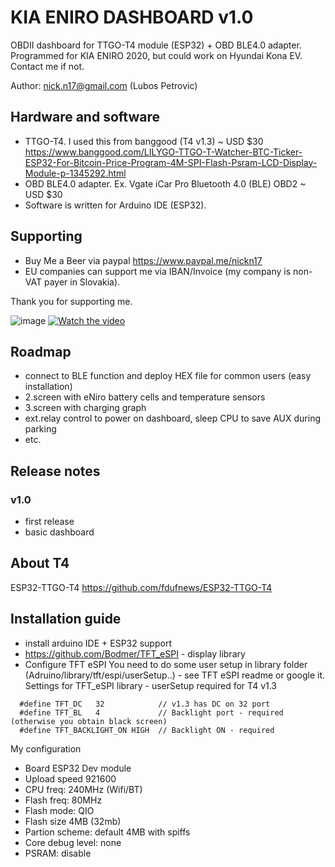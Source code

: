 # KIA ENIRO DASHBOARD v1.0

OBDII dashboard for TTGO-T4 module (ESP32) + OBD BLE4.0 adapter. Programmed for KIA ENIRO 2020, but could work on Hyundai Kona EV. Contact me if not. 

Author: nick.n17@gmail.com (Lubos Petrovic)

## Hardware and software
- TTGO-T4. I used this from banggood (T4 v1.3) ~ USD $30 https://www.banggood.com/LILYGO-TTGO-T-Watcher-BTC-Ticker-ESP32-For-Bitcoin-Price-Program-4M-SPI-Flash-Psram-LCD-Display-Module-p-1345292.html
- OBD BLE4.0 adapter. Ex. Vgate iCar Pro Bluetooth 4.0 (BLE) OBD2 ~ USD $30
- Software is written for Arduino IDE (ESP32).

## Supporting 

- Buy Me a Beer via paypal https://www.paypal.me/nickn17
- EU companies can support me via IBAN/Invoice (my company is non-VAT payer in Slovakia).

Thank you for supporting me.

![image](https://github.com/nickn17/enirodashboard/blob/master/screenshots/v1.jpg)
[![Watch the video](https://github.com/nickn17/enirodashboard/blob/master/screenshots/v0.9.jpg)](https://www.youtube.com/watch?v=shpCb4CsNHg)

## Roadmap
- connect to BLE function and deploy HEX file for common users (easy installation)
- 2.screen with eNiro battery cells and temperature sensors
- 3.screen with charging graph
- ext.relay control to power on dashboard, sleep CPU to save AUX during parking
- etc. 

## Release notes
    
### v1.0
- first release
- basic dashboard

## About T4
ESP32-TTGO-T4
https://github.com/fdufnews/ESP32-TTGO-T4

## Installation guide
- install arduino IDE + ESP32 support
- https://github.com/Bodmer/TFT_eSPI  - display library
- Configure TFT eSPI
  You need to do some user setup in library folder (Adruino/library/tft/espi/userSetup..) - see TFT eSPI readme or google it. Settings for TFT_eSPI library - userSetup required for T4 v1.3
```  
  #define TFT_DC   32            // v1.3 has DC on 32 port
  #define TFT_BL   4             // Backlight port - required (otherwise you obtain black screen)
  #define TFT_BACKLIGHT_ON HIGH  // Backlight ON - required
```

My configuration
- Board ESP32 Dev module
- Upload speed 921600
- CPU freq: 240MHz (Wifi/BT)
- Flash freq: 80MHz
- Flash mode: QIO
- Flash size 4MB (32mb)
- Partion scheme: default 4MB with spiffs
- Core debug level: none
- PSRAM: disable



